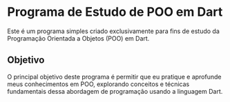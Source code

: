 # Programa de Estudo de POO em Dart
  Este é um programa simples criado exclusivamente para fins de estudo da Programação Orientada a Objetos (POO) em Dart.

## Objetivo
  O principal objetivo deste programa é permitir que eu pratique e aprofunde meus conhecimentos em POO, explorando conceitos e técnicas fundamentais dessa abordagem de programação usando a linguagem Dart.
